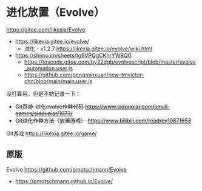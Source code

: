 
# 进化放置（Evolve）

https://gitee.com/likexia/Evolve
- https://likexia.gitee.io/evolve/
  * 进化 - v1.2.7 https://likexia.gitee.io/evolve/wiki.html
- https://shimo.im/sheets/tg6VPQgCKhrYW9QG
  * https://toscode.gitee.com/by22dgb/evolvescript/blob/master/evolve_automation.user.js
  * https://github.com/pengminxuan/new-tmvictor-chn/blob/main/main.user.js

没打算用，但是不妨记录一下：
- ~~Git页游-进化evolve作弊代码 https://www.sidoupiar.com/small-games/sidoupiar/1073/~~
- ~~Git进化作弊方法（放置游戏） https://www.bilibili.com/read/cv10871653~~

Git游戏 https://likexia.gitee.io/game/

## 原版

Evolve https://github.com/pmotschmann/Evolve
- https://pmotschmann.github.io/Evolve/

